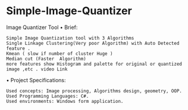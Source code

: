 # Simple-Image-Quantizer
Image Quantizer Tool
•	Brief:

	Simple Image Quantization tool with 3 Algorithms
	Single Linkage Clustering(Very poor Algorithm) with Auto Detected feature .
	Kmean ( slow if number of cluster Huge )
	Median cut (Faster  Algorithm)
	more features show Histogram and palette for original or quantized image ,etc . video Link
                      
•	Project Specifications:

	Used concepts: Image processing, Algorithms design, geometry, OOP.
	Used Programming Languages: C#.
	Used environments: Windows form application.

